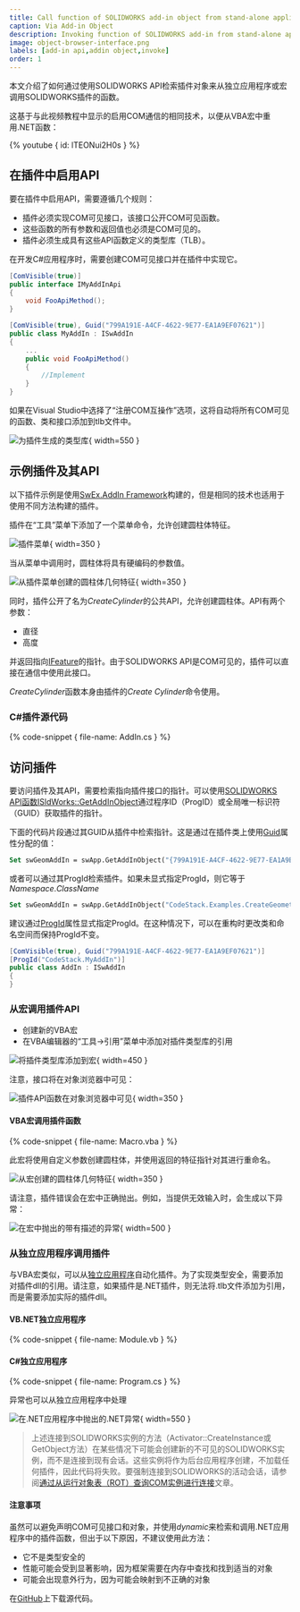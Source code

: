 ```yaml
---
title: Call function of SOLIDWORKS add-in object from stand-alone application or macro
caption: Via Add-in Object
description: Invoking function of SOLIDWORKS add-in from stand-alone application or macro (enabling add-in custom API)
image: object-browser-interface.png
labels: [add-in api,addin object,invoke]
order: 1
---
```

本文介绍了如何通过使用SOLIDWORKS API检索插件对象来从独立应用程序或宏调用SOLIDWORKS插件的函数。

这基于与此视频教程中显示的启用COM通信的相同技术，以便从VBA宏中重用.NET函数：

{% youtube { id: lTEONui2H0s } %}

## 在插件中启用API

要在插件中启用API，需要遵循几个规则：

* 插件必须实现COM可见接口，该接口公开COM可见函数。
* 这些函数的所有参数和返回值也必须是COM可见的。
* 插件必须生成具有这些API函数定义的类型库（TLB）。

在开发C#应用程序时，需要创建COM可见接口并在插件中实现它。

~~~ cs
[ComVisible(true)]
public interface IMyAddInApi
{
    void FooApiMethod();
} 

[ComVisible(true), Guid("799A191E-A4CF-4622-9E77-EA1A9EF07621")]
public class MyAddIn : ISwAddIn
{
    ...
    public void FooApiMethod()
    {
        //Implement
    }
}
~~~

如果在Visual Studio中选择了“注册COM互操作”选项，这将自动将所有COM可见的函数、类和接口添加到tlb文件中。

![为插件生成的类型库](add-in-type-library.png){ width=550 }

## 示例插件及其API

以下插件示例是使用[SwEx.AddIn Framework](/labs/solidworks/swex/add-in/)构建的，但是相同的技术也适用于使用不同方法构建的插件。

插件在“工具”菜单下添加了一个菜单命令，允许创建圆柱体特征。

![插件菜单](create-geometry-add-in-menu.png){ width=350 }

当从菜单中调用时，圆柱体将具有硬编码的参数值。

![从插件菜单创建的圆柱体几何特征](cylinder-geometry-feature.png){ width=350 }

同时，插件公开了名为*CreateCylinder*的公共API，允许创建圆柱体。API有两个参数：

* 直径
* 高度

并返回指向[IFeature](https://help.solidworks.com/2018/english/api/sldworksapi/solidworks.interop.sldworks~solidworks.interop.sldworks.ifeature.html)的指针。由于SOLIDWORKS API是COM可见的，插件可以直接在通信中使用此接口。

*CreateCylinder*函数本身由插件的*Create Cylinder*命令使用。

### C#插件源代码

{% code-snippet { file-name: AddIn.cs } %}

## 访问插件

要访问插件及其API，需要检索指向插件接口的指针。可以使用[SOLIDWORKS API函数ISldWorks::GetAddInObject](https://help.solidworks.com/2018/english/api/sldworksapi/solidworks.interop.sldworks~solidworks.interop.sldworks.isldworks~getaddinobject.html)通过程序ID（ProgID）或全局唯一标识符（GUID）获取插件的指针。

下面的代码片段通过其GUID从插件中检索指针。这是通过在插件类上使用[Guid](https://docs.microsoft.com/en-us/dotnet/api/system.runtime.interopservices.guidattribute)属性分配的值：

~~~ vb
Set swGeomAddIn = swApp.GetAddInObject("{799A191E-A4CF-4622-9E77-EA1A9EF07621}")
~~~

或者可以通过其ProgId检索插件。如果未显式指定ProgId，则它等于*Namespace*.*ClassName*

~~~ vb
Set swGeomAddIn = swApp.GetAddInObject("CodeStack.Examples.CreateGeometryAddIn.AddIn")
~~~

建议通过[ProgId](https://docs.microsoft.com/en-us/dotnet/api/system.runtime.interopservices.progidattribute)属性显式指定ProgId。在这种情况下，可以在重构时更改类和命名空间而保持ProgId不变。

~~~ cs
[ComVisible(true), Guid("799A191E-A4CF-4622-9E77-EA1A9EF07621")]
[ProgId("CodeStack.MyAddIn")]
public class AddIn : ISwAddIn
{
}
~~~

### 从宏调用插件API

* 创建新的VBA宏
* 在VBA编辑器的“工具->引用”菜单中添加对插件类型库的引用

![将插件类型库添加到宏](tlb-reference.png){ width=450 }

注意，接口将在对象浏览器中可见：

![插件API函数在对象浏览器中可见](object-browser-interface.png){ width=350 }

#### VBA宏调用插件函数

{% code-snippet { file-name: Macro.vba } %}

此宏将使用自定义参数创建圆柱体，并使用返回的特征指针对其进行重命名。

![从宏创建的圆柱体几何特征](my-cylinder-renamed-feature.png){ width=350 }

请注意，插件错误会在宏中正确抛出。例如，当提供无效输入时，会生成以下异常：

![在宏中抛出的带有描述的异常](add-in-com-error.png){ width=500 }

### 从独立应用程序调用插件

与VBA宏类似，可以从[独立应用程序](/solidworks-api/getting-started/stand-alone/)自动化插件。为了实现类型安全，需要添加对插件dll的引用。请注意，如果插件是.NET插件，则无法将.tlb文件添加为引用，而是需要添加实际的插件dll。

#### VB.NET独立应用程序

{% code-snippet { file-name: Module.vb } %}

#### C#独立应用程序

{% code-snippet { file-name: Program.cs } %}

异常也可以从独立应用程序中处理

![在.NET应用程序中抛出的.NET异常](add-in-exception-net.png){ width=550 }

> 上述连接到SOLIDWORKS实例的方法（Activator::CreateInstance或GetObject方法）在某些情况下可能会创建新的不可见的SOLIDWORKS实例，而不是连接到现有会话。这些实例将作为后台应用程序创建，不加载任何插件，因此代码将失败。要强制连接到SOLIDWORKS的活动会话，请参阅[通过从运行对象表（ROT）查询COM实例进行连接](/solidworks-api/getting-started/stand-alone/#method-b-connecting-by-querying-the-com-instance-from-the-running-object-table-rot)文章。

#### 注意事项

虽然可以避免声明COM可见接口和对象，并使用*dynamic*来检索和调用.NET应用程序中的插件函数，但出于以下原因，不建议使用此方法：

* 它不是类型安全的
* 性能可能会受到显著影响，因为框架需要在内存中查找和找到适当的对象
* 可能会出现意外行为，因为可能会映射到不正确的对象

在[GitHub](https://github.com/codestackdev/solidworks-api-examples/tree/master/swex/add-in/create-geometry-api)上下载源代码。